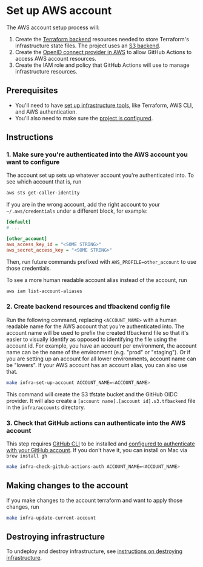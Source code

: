 # Set up AWS account

The AWS account setup process will:

1. Create the [Terraform backend](https://www.terraform.io/language/settings/backends/configuration) resources needed to store Terraform's infrastructure state files. The project uses an [S3 backend](https://www.terraform.io/language/settings/backends/s3).
2. Create the [OpenID connect provider in AWS](https://docs.aws.amazon.com/IAM/latest/UserGuide/id_roles_providers_create_oidc.html) to allow GitHub Actions to access AWS account resources.
3. Create the IAM role and policy that GitHub Actions will use to manage infrastructure resources.

## Prerequisites

* You'll need to have [set up infrastructure tools](./set-up-infrastructure-tools.md), like Terraform, AWS CLI, and AWS authentication.
* You'll also need to make sure the [project is configured](/infra/project-config/main.tf).

## Instructions

### 1. Make sure you're authenticated into the AWS account you want to configure

The account set up sets up whatever account you're authenticated into. To see which account that is, run

```bash
aws sts get-caller-identity
```

If you are in the wrong account, add the right account to your `~/.aws/credentials` under a different block, for example:
```ini
[default]
# ...

[other_account]
aws_access_key_id = "<SOME STRING>"
aws_secret_access_key = "<SOME STRING>"
```

Then, run future commands prefixed with `AWS_PROFILE=other_account` to use those credentials.

To see a more human readable account alias instead of the account, run

```bash
aws iam list-account-aliases
```

### 2. Create backend resources and tfbackend config file

Run the following command, replacing `<ACCOUNT_NAME>` with a human readable name for the AWS account that you're authenticated into. The account name will be used to prefix the created tfbackend file so that it's easier to visually identify as opposed to identifying the file using the account id. For example, you have an account per environment, the account name can be the name of the environment (e.g. "prod" or "staging"). Or if you are setting up an account for all lower environments, account name can be "lowers". If your AWS account has an account alias, you can also use that.

```bash
make infra-set-up-account ACCOUNT_NAME=<ACCOUNT_NAME>
```

This command will create the S3 tfstate bucket and the GitHub OIDC provider. It will also create a `[account name].[account id].s3.tfbackend` file in the `infra/accounts` directory.

### 3. Check that GitHub actions can authenticate into the AWS account

This step requires [GitHub CLI](https://cli.github.com/) to be installed and [configured to authenticate with your GitHub account](https://cli.github.com/manual/). If you don't have it, you can install on Mac via `brew install gh`

```bash
make infra-check-github-actions-auth ACCOUNT_NAME=<ACCOUNT_NAME>
```

## Making changes to the account

If you make changes to the account terraform and want to apply those changes, run

```bash
make infra-update-current-account
```

## Destroying infrastructure

To undeploy and destroy infrastructure, see [instructions on destroying infrastructure](./destroy-infrastructure.md).
